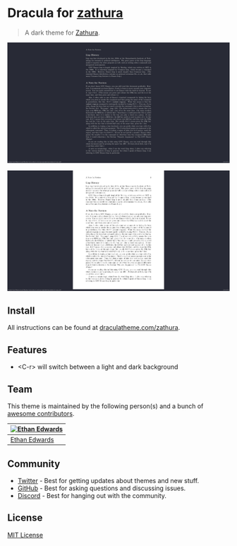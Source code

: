# Dracula for [zathura](https://pwmt.org/projects/zathura/)

> A dark theme for [Zathura](https://pwmt.org/projects/zathura/).

![Dark Mode](./screenshot.png)

![Light Mode](./lightmode.png)

## Install

All instructions can be found at [draculatheme.com/zathura](https://draculatheme.com/zathura).

## Features

- \<C-r\> will switch between a light and dark background

## Team

This theme is maintained by the following person(s) and a bunch of [awesome contributors](https://github.com/dracula/zathura/graphs/contributors).

| [![Ethan Edwards](https://avatars1.githubusercontent.com/u/60861925?s=70&v=4)](https://github.com/ethancedwards8) |
| ----------------------------------------------------------------------------------------------------------------- |
| [Ethan Edwards](https://github.com/ethancedwards8)                                                                |

## Community

- [Twitter](https://twitter.com/draculatheme) - Best for getting updates about themes and new stuff.
- [GitHub](https://github.com/dracula/dracula-theme/discussions) - Best for asking questions and discussing issues.
- [Discord](https://draculatheme.com/discord-invite) - Best for hanging out with the community.

## License

[MIT License](./LICENSE)
